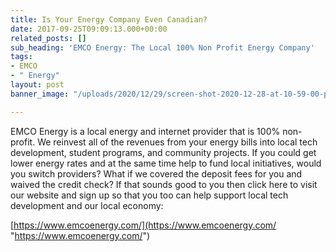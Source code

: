 ```yaml
---
title: Is Your Energy Company Even Canadian?
date: 2017-09-25T09:09:13.000+00:00
related_posts: []
sub_heading: 'EMCO Energy: The Local 100% Non Profit Energy Company'
tags:
- EMCO
- " Energy"
layout: post
banner_image: "/uploads/2020/12/29/screen-shot-2020-12-28-at-10-59-00-pm.png"

---
```

EMCO Energy is a local energy and internet provider that is 100% non-profit. We reinvest all of the revenues from your energy bills into local tech development, student programs, and community projects. If you could get lower energy rates and at the same time help to fund local initiatives, would you switch providers? What if we covered the deposit fees for you and waived the credit check? If that sounds good to you then click here to visit our website and sign up so that you too can help support local tech development and our local economy:

[https://www.emcoenergy.com/](https://www.emcoenergy.com/ "https://www.emcoenergy.com/")